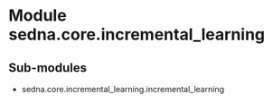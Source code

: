 Module sedna.core.incremental_learning
======================================

Sub-modules
-----------
* sedna.core.incremental_learning.incremental_learning